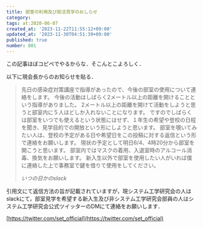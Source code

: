 ```yaml
---
title: 部室の利用及び部活見学のおしらせ
category:
tags: at:2020-06-07
created_at: '2023-11-22T11:55:12+09:00'
updated_at: '2023-11-30T04:51:39+09:00'
published: true
number: 801
---
```


この記事ほぼコピペでやるからな．そこんとこよろしく．

以下に現会長からのお知らせを貼る．

> 先日の感染症対策講座で指導があったので、今後の部室の使用について連絡をします。 今後の活動はしばらく2メートル以上の距離を開けることという指導がありました。 2メートル以上の距離を開けて活動をしようと思うと部室内に５人ほどしか入れないことになります。 ですのでしばらくは部室をいつでも使えるという状態にはせず、１年生の希望や登校の日程を聞き、見学目的での開放という形にしようと思います。 部室を覗いてみたい人は、登校の予定がある日や希望日をこの投稿に対する返信という形で連絡をお願いします。 現状の予定として明日6/4、4時20分から部室を開こうと思います。 部室内ではマスクの着用、入退室時のアルコール消毒、換気をお願いします。 新入生以外で部室を使用したい人がいれば僕に連絡した上で事務室で鍵を借りて使用をしてください。
>
> <cite>いつの日かのslack</cite>

引用文にて返信方法の旨が記載されていますが，現システム工学研究会の人はslackにて，部室見学を希望する新入生及び非システム工学研究会部員の人はシステム工学研究会公式ツイッターのDMにて連絡をお願いします．

[https://twitter.com/set_official](https://twitter.com/set_official)
